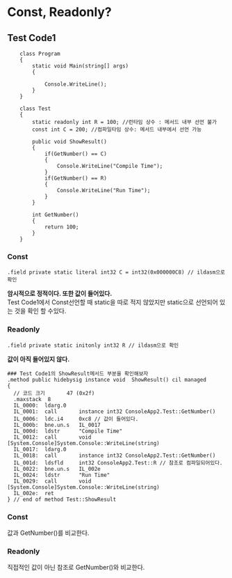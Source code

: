 # Const, Readonly?
## Test Code1
```
    class Program
    {
        static void Main(string[] args)
        {

            Console.WriteLine();
        }
    }

    class Test
    {
        static readonly int R = 100; //런타임 상수 : 메서드 내부 선언 불가
        const int C = 200; //컴파일타임 상수: 메서드 내부에서 선언 가능

        public void ShowResult()
        {
            if(GetNumber() == C)
            {
                Console.WriteLine("Compile Time");
            }
            if(GetNumber() == R)
            {
                Console.WriteLine("Run Time");
            }
        }

        int GetNumber()
        {
            return 100;
        }
    }
```
### Const  
```
.field private static literal int32 C = int32(0x000000C8) // ildasm으로 확인
```
**암시적으로 정적이다. 또한 값이 들어있다.**  
Test Code1에서 Const선언할 때 static을 따로 적지 않았지만 static으로 선언되어 있는 것을 확인 할 수있다.
### Readonly
```
.field private static initonly int32 R // ildasm으로 확인
```
**값이 아직 들어있지 않다.**
```
### Test Code1의 ShowResult메서드 부분을 확인해보자
.method public hidebysig instance void  ShowResult() cil managed
{
  // 코드 크기       47 (0x2f)
  .maxstack  8
  IL_0000:  ldarg.0
  IL_0001:  call       instance int32 ConsoleApp2.Test::GetNumber()
  IL_0006:  ldc.i4     0xc8 // 값이 들어있다.
  IL_000b:  bne.un.s   IL_0017
  IL_000d:  ldstr      "Compile Time"
  IL_0012:  call       void [System.Console]System.Console::WriteLine(string)
  IL_0017:  ldarg.0
  IL_0018:  call       instance int32 ConsoleApp2.Test::GetNumber()
  IL_001d:  ldsfld     int32 ConsoleApp2.Test::R // 참조로 컴파일되어있다.
  IL_0022:  bne.un.s   IL_002e
  IL_0024:  ldstr      "Run Time"
  IL_0029:  call       void [System.Console]System.Console::WriteLine(string)
  IL_002e:  ret
} // end of method Test::ShowResult
```
### Const  
값과 GetNumber()를 비교한다.  
### Readonly  
직접적인 값이 아닌 참조로 GetNumber()와 비교한다.

